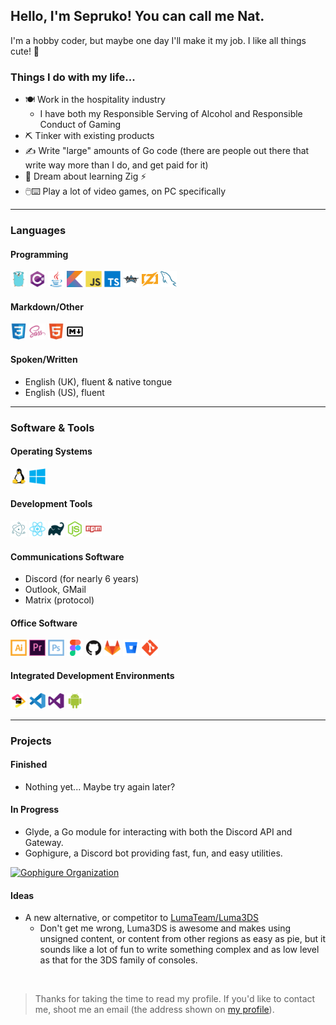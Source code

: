 ## Hello, I'm Sepruko! You can call me Nat.

I'm a hobby coder, but maybe one day I'll make it my job. I like all things cute! 🥰

### Things I do with my life...

- 🍽️ Work in the hospitality industry
  - I have both my Responsible Serving of Alcohol and Responsible Conduct of Gaming
- ⛏️ Tinker with existing products
- ✍️ Write "large" amounts of Go code (there are people out there that write way more than I do, and get paid for it)
- 💭 Dream about learning Zig ⚡
- 🖱️⌨️ Play a lot of video games, on PC specifically

---
 
### Languages

#### Programming

[<img alt="Go" width="26px" src="https://raw.githubusercontent.com/devicons/devicon/master/icons/go/go-original.svg"/>](https://go.dev/)
[<img alt="C#" width="26px" src="https://raw.githubusercontent.com/devicons/devicon/master/icons/csharp/csharp-original.svg"/>](https://docs.microsoft.com/en-us/dotnet/csharp/)
[<img alt="Java" width="26px" src="https://raw.githubusercontent.com/devicons/devicon/master/icons/java/java-original.svg"/>](https://www.java.com/en/)
[<img alt="Kotlin" width="26px" src="https://raw.githubusercontent.com/devicons/devicon/master/icons/kotlin/kotlin-original.svg"/>](https://kotlinlang.org/)
[<img alt="Javascript" width="26px" src="https://raw.githubusercontent.com/devicons/devicon/master/icons/javascript/javascript-original.svg"/>](https://developer.mozilla.org/en-US/docs/Web/JavaScript)
[<img alt="Typescript" width="26px" src="https://raw.githubusercontent.com/devicons/devicon/master/icons/typescript/typescript-original.svg"/>](https://www.typescriptlang.org/)
[<img alt="Groovy" width="26px" src="https://raw.githubusercontent.com/devicons/devicon/master/icons/groovy/groovy-original.svg"/>](https://groovy-lang.org/)
[<img alt="Zig" width="26px" src="https://raw.githubusercontent.com/devicons/devicon/master/icons/zig/zig-original.svg"/>](https://ziglang.org/)
[<img alt="MySQL" width="26px" src="https://raw.githubusercontent.com/devicons/devicon/master/icons/mysql/mysql-original.svg"/>](https://www.mysql.com/)

#### Markdown/Other

[<img alt="CSS3" width="26px" src="https://raw.githubusercontent.com/devicons/devicon/master/icons/css3/css3-original.svg"/>](https://developer.mozilla.org/en-US/docs/Web/CSS)
[<img alt="Sass" width="26px" src="https://raw.githubusercontent.com/devicons/devicon/master/icons/sass/sass-original.svg"/>](https://sass-lang.com/)
[<img alt="HTML5" width="26px" src="https://raw.githubusercontent.com/devicons/devicon/master/icons/html5/html5-original.svg"/>](https://developer.mozilla.org/en-US/docs/Glossary/HTML5)
[<img alt="Markdown" width="26px" src="https://raw.githubusercontent.com/devicons/devicon/master/icons/markdown/markdown-original.svg"/>](https://www.markdownguide.org/)

#### Spoken/Written

- English (UK), fluent & native tongue
- English (US), fluent

---

### Software & Tools

#### Operating Systems

[<img alt="Linux" width="26px" src="https://raw.githubusercontent.com/devicons/devicon/master/icons/linux/linux-original.svg"/>](https://www.linux.org/)
[<img alt="Windows" width="26px" src="https://raw.githubusercontent.com/devicons/devicon/master/icons/windows8/windows8-original.svg"/>](https://windows.com/)

#### Development Tools

[<img alt="Electron" width="26px" src="https://raw.githubusercontent.com/devicons/devicon/master/icons/electron/electron-original.svg"/>](https://www.electronjs.org/)
[<img alt="React" width="26px" src="https://raw.githubusercontent.com/devicons/devicon/master/icons/react/react-original.svg"/>](https://reactjs.org/)
[<img alt="Gradle" width="26px" src="https://raw.githubusercontent.com/devicons/devicon/master/icons/gradle/gradle-plain.svg"/>](https://gradle.org/)
[<img alt="NodeJS" width="26px" src="https://raw.githubusercontent.com/devicons/devicon/master/icons/nodejs/nodejs-original.svg"/>](https://nodejs.org/)
[<img alt="Node Package Manager" width="26px" src="https://raw.githubusercontent.com/devicons/devicon/master/icons/npm/npm-original-wordmark.svg"/>](https://www.npmjs.com/)

#### Communications Software

- Discord (for nearly 6 years)
- Outlook, GMail
- Matrix (protocol)

#### Office Software

[<img alt="Adobe Illustrator" width="26px" src="https://raw.githubusercontent.com/devicons/devicon/master/icons/illustrator/illustrator-line.svg"/>](https://www.adobe.com/au/products/illustrator.html)
[<img alt="Adobe Premiere Pro" width="26px" src="https://raw.githubusercontent.com/devicons/devicon/master/icons/premierepro/premierepro-original.svg"/>](https://www.adobe.com/au/products/premiere.html)
[<img alt="Adobe Photoshop" width="26px" src="https://raw.githubusercontent.com/devicons/devicon/master/icons/photoshop/photoshop-line.svg"/>](https://www.adobe.com/au/products/photoshop.html)
[<img alt="Figma" width="26px" src="https://raw.githubusercontent.com/devicons/devicon/master/icons/figma/figma-original.svg">](https://www.figma.com/)
[<img alt="GitHub" width="26px" src="https://raw.githubusercontent.com/devicons/devicon/master/icons/github/github-original.svg"/>](https://github.com/)
[<img alt="GitLab" width="26px" src="https://raw.githubusercontent.com/devicons/devicon/master/icons/gitlab/gitlab-original.svg"/>]()
[<img alt="BitBucket" width="26px" src="https://raw.githubusercontent.com/devicons/devicon/master/icons/bitbucket/bitbucket-original.svg"/>](https://bitbucket.org/)
[<img alt="Git" width="26px" src="https://raw.githubusercontent.com/devicons/devicon/master/icons/git/git-original.svg"/>](https://about.gitlab.com/)

#### Integrated Development Environments


[<img alt="JetBrains IDEs" width="26px" src="https://raw.githubusercontent.com/devicons/devicon/master/icons/jetbrains/jetbrains-original.svg"/>](https://www.jetbrains.com/)
[<img alt="Visual Studio Code" width="26px" src="https://raw.githubusercontent.com/devicons/devicon/master/icons/vscode/vscode-original.svg"/>](https://code.visualstudio.com/)
[<img alt="Visual Studio" width="26px" src="https://raw.githubusercontent.com/devicons/devicon/master/icons/visualstudio/visualstudio-plain.svg"/>](https://visualstudio.microsoft.com/)
[<img alt="Android Studio" width="26px" src="https://raw.githubusercontent.com/devicons/devicon/master/icons/android/android-original.svg">](https://developer.android.com/studio)

---

### Projects

#### Finished

- Nothing yet... Maybe try again later?

#### In Progress

- Glyde, a Go module for interacting with both the Discord API and Gateway.
- Gophigure, a Discord bot providing fast, fun, and easy utilities.

[<img alt="Gophigure Organization" width="36px" src="https://avatars.githubusercontent.com/u/92845692?s=200&v=4"/>](https://github.com/Gophigure)

#### Ideas

- A new alternative, or competitor to [LumaTeam/Luma3DS](https://github.com/LumaTeam/Luma3DS)
  - Don't get me wrong, Luma3DS is awesome and makes using unsigned content, or content from other regions as easy as pie, but it sounds like a lot of fun to write something complex and as low level as that for the 3DS family of consoles.

<br />

> Thanks for taking the time to read my profile. If you'd like to contact me, shoot me an email (the address shown on [my profile](https://github.com/Sepruko)).
